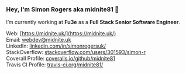 ### Hey, I'm Simon Rogers aka midnite81 👋

I’m currently working at **Fu3e** as a **Full Stack Senior Software Engineer**. 

Web: [https://midnite.uk/](https://midnite.uk/)   
Email: [webdev@midnite.uk](mailto:webdev@midnite.uk)   
LinkedIn: [linkedin.com/in/simonrogersuk/](https://www.linkedin.com/in/simonrogersuk/)  
StackOverflow: [stackoverflow.com/users/301593/simon-r](https://stackoverflow.com/users/301593/simon-r)   
Coverall Profile: [coveralls.io/github/midnite81](https://coveralls.io/github/midnite81)  
Travis CI Profile: [travis-ci.org/midnite81/](http://travis-ci.org/midnite81/)

